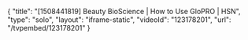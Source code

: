 {
    "title": "[1508441819] Beauty BioScience | How to Use GloPRO | HSN",
    "type": "solo",
    "layout": "iframe-static",
    "videoId": "123178201",
    "url": "\/tvpembed\/123178201"
}